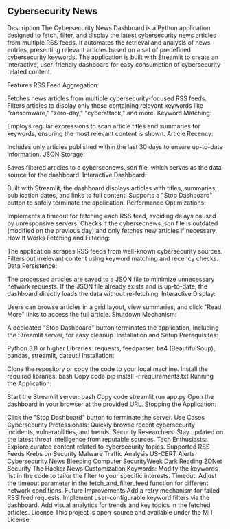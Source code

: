 ## Cybersecurity News ##

Description
The Cybersecurity News Dashboard is a Python application designed to fetch, filter, and display the latest cybersecurity news articles from multiple RSS feeds. It automates the retrieval and analysis of news entries, presenting relevant articles based on a set of predefined cybersecurity keywords. The application is built with Streamlit to create an interactive, user-friendly dashboard for easy consumption of cybersecurity-related content.

Features
RSS Feed Aggregation:

Fetches news articles from multiple cybersecurity-focused RSS feeds.
Filters articles to display only those containing relevant keywords like "ransomware," "zero-day," "cyberattack," and more.
Keyword Matching:

Employs regular expressions to scan article titles and summaries for keywords, ensuring the most relevant content is shown.
Article Recency:

Includes only articles published within the last 30 days to ensure up-to-date information.
JSON Storage:

Saves filtered articles to a cybersecnews.json file, which serves as the data source for the dashboard.
Interactive Dashboard:

Built with Streamlit, the dashboard displays articles with titles, summaries, publication dates, and links to full content.
Supports a "Stop Dashboard" button to safely terminate the application.
Performance Optimizations:

Implements a timeout for fetching each RSS feed, avoiding delays caused by unresponsive servers.
Checks if the cybersecnews.json file is outdated (modified on the previous day) and only fetches new articles if necessary.
How It Works
Fetching and Filtering:

The application scrapes RSS feeds from well-known cybersecurity sources.
Filters out irrelevant content using keyword matching and recency checks.
Data Persistence:

The processed articles are saved to a JSON file to minimize unnecessary network requests.
If the JSON file already exists and is up-to-date, the dashboard directly loads the data without re-fetching.
Interactive Display:

Users can browse articles in a grid layout, view summaries, and click "Read More" links to access the full article.
Shutdown Mechanism:

A dedicated "Stop Dashboard" button terminates the application, including the Streamlit server, for easy cleanup.
Installation and Setup
Prerequisites:

Python 3.8 or higher
Libraries: requests, feedparser, bs4 (BeautifulSoup), pandas, streamlit, dateutil
Installation:

Clone the repository or copy the code to your local machine.
Install the required libraries:
bash
Copy code
pip install -r requirements.txt
Running the Application:

Start the Streamlit server:
bash
Copy code
streamlit run app.py
Open the dashboard in your browser at the provided URL.
Stopping the Application:

Click the "Stop Dashboard" button to terminate the server.
Use Cases
Cybersecurity Professionals:
Quickly browse recent cybersecurity incidents, vulnerabilities, and trends.
Security Researchers:
Stay updated on the latest threat intelligence from reputable sources.
Tech Enthusiasts:
Explore curated content related to cybersecurity topics.
Supported RSS Feeds
Krebs on Security
Malware Traffic Analysis
US-CERT Alerts
Cybersecurity News
Bleeping Computer
SecurityWeek
Dark Reading
ZDNet Security
The Hacker News
Customization
Keywords:
Modify the keywords list in the code to tailor the filter to your specific interests.
Timeout:
Adjust the timeout parameter in the fetch_and_filter_feed function for different network conditions.
Future Improvements
Add a retry mechanism for failed RSS feed requests.
Implement user-configurable keyword filters via the dashboard.
Add visual analytics for trends and key topics in the fetched articles.
License
This project is open-source and available under the MIT License.
